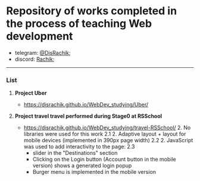 # Repository of works completed in the process of teaching Web development #

* telegram: [@DisRachik](https://t.me/DisRachik);
* discord: [Rachik](https://discordapp.com/users/971828003745198150/);
******

### List ###

1. **Project Uber**
    - https://disrachik.github.io/WebDev_studying/Uber/

2. **Project travel travel performed during Stage0 at RSSchool**
    - https://disrachik.github.io/WebDev_studying/travel-RSSchool/
      2. No libraries were used for this work 2.1
      2. Adaptive layout + layout for mobile devices (implemented in 390px page width) 2.2
      2. JavaScript was used to add interactivity to the page: 2.3
        - slider in the "Destinations" section
        - Clicking on the Login button (Account button in the mobile version) shows a generated login popup
        - Burger menu is implemented in the mobile version
